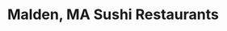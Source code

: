 ---
layout: city
title: Malden, MA Sushi Restaurants
permalink: /massachusetts/malden/
stateAbbr: MA
stateName: Massachusetts
cityName: Malden

---